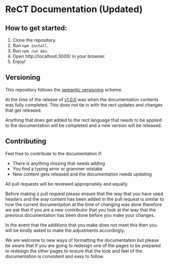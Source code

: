 # ReCT Documentation (Updated)

## How to get started:

1. Clone the repository.
2. Run `npm install`.
3. Run `npm run dev`.
4. Open http://localhost:3000/ in your browser.
5. Enjoy!

## Versioning

This repository follows the [semantic versioning](https://semver.org) scheme.

At the time of the release of [v1.0.0](https://github.com/WillTheDeveloper/RectDocsJS/releases/tag/v1.0.0) was when the documentation contents was fully completed. This does not tie in with the rect updates and changes that get released. 

Anything that does get added to the rect language that needs to be applied to the documentation will be completed and a new version will be released.

## Contributing

Feel free to contribute to the documentation if:

- There is anything missing that needs adding
- You find a typing error or grammer mistake
- New content gets released and the documentation needs updating

All pull requests will be reviewed appropriately and equally.

Before making a pull request please ensure that the way that you have used headers and the way content has been added in the pull request is similar to how the current documentaiton at the time of changing was done therefore we ask that if you are a new contributor that you look at the way that the previous documentation has been done before you make your changes.

In the event that the additions that you make does not meet this then you will be kindly asked to make the adjustments accordingly.

We are welcome to new ways of formatting the documentation but please be aware that if you are going to redesign one of the pages to be prepared to redesign the other pages to ensure that the look and feel of the documentation is consistent and easy to follow.
